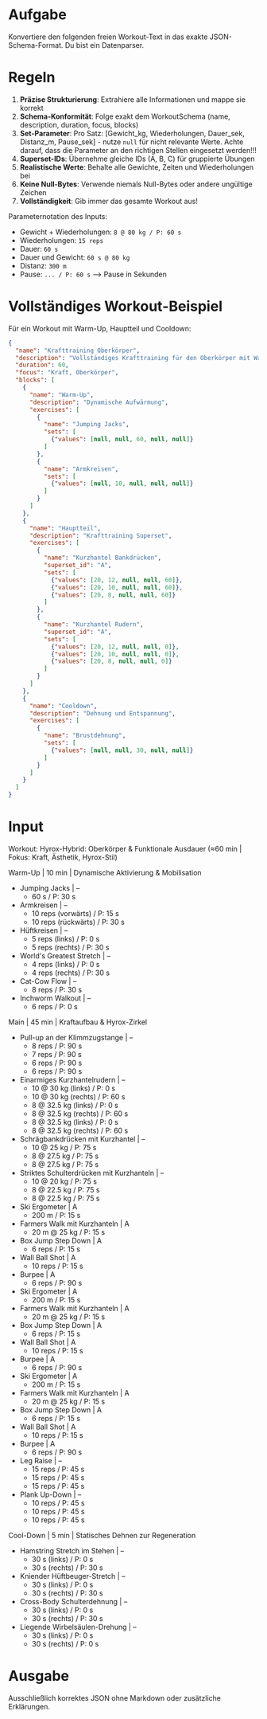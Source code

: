 # Aufgabe
Konvertiere den folgenden freien Workout-Text in das exakte JSON-Schema-Format. Du bist ein Datenparser.

# Regeln
1. **Präzise Strukturierung**: Extrahiere alle Informationen und mappe sie korrekt
2. **Schema-Konformität**: Folge exakt dem WorkoutSchema (name, description, duration, focus, blocks)
3. **Set-Parameter**: Pro Satz: [Gewicht_kg, Wiederholungen, Dauer_sek, Distanz_m, Pause_sek] - nutze `null` für nicht relevante Werte. Achte darauf, dass die Parameter an den richtigen Stellen eingesetzt werden!!!
4. **Superset-IDs**: Übernehme gleiche IDs (A, B, C) für gruppierte Übungen
5. **Realistische Werte**: Behalte alle Gewichte, Zeiten und Wiederholungen bei
6. **Keine Null-Bytes**: Verwende niemals Null-Bytes oder andere ungültige Zeichen
7. **Vollständigkeit**: Gib immer das gesamte Workout aus!

Parameternotation des Inputs:
- Gewicht + Wiederholungen: `8 @ 80 kg / P: 60 s`
- Wiederholungen: `15 reps`
- Dauer: `60 s`
- Dauer und Gewicht: `60 s @ 80 kg`
- Distanz: `300 m`
- Pause: `... / P: 60 s` --> Pause in Sekunden


# Vollständiges Workout-Beispiel
Für ein Workout mit Warm-Up, Hauptteil und Cooldown:
```json
{
  "name": "Krafttraining Oberkörper",
  "description": "Vollständiges Krafttraining für den Oberkörper mit Warm-Up und Cooldown",
  "duration": 60,
  "focus": "Kraft, Oberkörper",
  "blocks": [
    {
      "name": "Warm-Up",
      "description": "Dynamische Aufwärmung",
      "exercises": [
        {
          "name": "Jumping Jacks",
          "sets": [
            {"values": [null, null, 60, null, null]}
          ]
        },
        {
          "name": "Armkreisen",
          "sets": [
            {"values": [null, 10, null, null, null]}
          ]
        }
      ]
    },
    {
      "name": "Hauptteil",
      "description": "Krafttraining Superset",
      "exercises": [
        {
          "name": "Kurzhantel Bankdrücken",
          "superset_id": "A",
          "sets": [
            {"values": [20, 12, null, null, 60]},
            {"values": [20, 10, null, null, 60]},
            {"values": [20, 8, null, null, 60]}
          ]
        },
        {
          "name": "Kurzhantel Rudern",
          "superset_id": "A",
          "sets": [
            {"values": [20, 12, null, null, 0]},
            {"values": [20, 10, null, null, 0]},
            {"values": [20, 8, null, null, 0]}
          ]
        }
      ]
    },
    {
      "name": "Cooldown",
      "description": "Dehnung und Entspannung",
      "exercises": [
        {
          "name": "Brustdehnung",
          "sets": [
            {"values": [null, null, 30, null, null]}
          ]
        }
      ]
    }
  ]
}
```

# Input
Workout: Hyrox-Hybrid: Oberkörper & Funktionale Ausdauer (≈60 min | Fokus: Kraft, Ästhetik, Hyrox-Stil)

Warm-Up | 10 min | Dynamische Aktivierung & Mobilisation
- Jumping Jacks | –
    - 60 s / P: 30 s
- Armkreisen | –
    - 10 reps (vorwärts) / P: 15 s
    - 10 reps (rückwärts) / P: 30 s
- Hüftkreisen | –
    - 5 reps (links) / P: 0 s
    - 5 reps (rechts) / P: 30 s
- World's Greatest Stretch | –
    - 4 reps (links) / P: 0 s
    - 4 reps (rechts) / P: 30 s
- Cat-Cow Flow | –
    - 8 reps / P: 30 s
- Inchworm Walkout | –
    - 6 reps / P: 0 s

Main | 45 min | Kraftaufbau & Hyrox-Zirkel
- Pull-up an der Klimmzugstange | –
    - 8 reps / P: 90 s
    - 7 reps / P: 90 s
    - 6 reps / P: 90 s
    - 6 reps / P: 90 s
- Einarmiges Kurzhantelrudern | –
    - 10 @ 30 kg (links) / P: 0 s
    - 10 @ 30 kg (rechts) / P: 60 s
    - 8 @ 32.5 kg (links) / P: 0 s
    - 8 @ 32.5 kg (rechts) / P: 60 s
    - 8 @ 32.5 kg (links) / P: 0 s
    - 8 @ 32.5 kg (rechts) / P: 60 s
- Schrägbankdrücken mit Kurzhantel | –
    - 10 @ 25 kg / P: 75 s
    - 8 @ 27.5 kg / P: 75 s
    - 8 @ 27.5 kg / P: 75 s
- Striktes Schulterdrücken mit Kurzhanteln | –
    - 10 @ 20 kg / P: 75 s
    - 8 @ 22.5 kg / P: 75 s
    - 8 @ 22.5 kg / P: 75 s
- Ski Ergometer | A
    - 200 m / P: 15 s
- Farmers Walk mit Kurzhanteln | A
    - 20 m @ 25 kg / P: 15 s
- Box Jump Step Down | A
    - 6 reps / P: 15 s
- Wall Ball Shot | A
    - 10 reps / P: 15 s
- Burpee | A
    - 6 reps / P: 90 s
- Ski Ergometer | A
    - 200 m / P: 15 s
- Farmers Walk mit Kurzhanteln | A
    - 20 m @ 25 kg / P: 15 s
- Box Jump Step Down | A
    - 6 reps / P: 15 s
- Wall Ball Shot | A
    - 10 reps / P: 15 s
- Burpee | A
    - 6 reps / P: 90 s
- Ski Ergometer | A
    - 200 m / P: 15 s
- Farmers Walk mit Kurzhanteln | A
    - 20 m @ 25 kg / P: 15 s
- Box Jump Step Down | A
    - 6 reps / P: 15 s
- Wall Ball Shot | A
    - 10 reps / P: 15 s
- Burpee | A
    - 6 reps / P: 90 s
- Leg Raise | –
    - 15 reps / P: 45 s
    - 15 reps / P: 45 s
    - 15 reps / P: 45 s
- Plank Up-Down | –
    - 10 reps / P: 45 s
    - 10 reps / P: 45 s
    - 10 reps / P: 45 s

Cool-Down | 5 min | Statisches Dehnen zur Regeneration
- Hamstring Stretch im Stehen | –
    - 30 s (links) / P: 0 s
    - 30 s (rechts) / P: 30 s
- Kniender Hüftbeuger-Stretch | –
    - 30 s (links) / P: 0 s
    - 30 s (rechts) / P: 30 s
- Cross-Body Schulterdehnung | –
    - 30 s (links) / P: 0 s
    - 30 s (rechts) / P: 30 s
- Liegende Wirbelsäulen-Drehung | –
    - 30 s (links) / P: 0 s
    - 30 s (rechts) / P: 0 s

# Ausgabe
Ausschließlich korrektes JSON ohne Markdown oder zusätzliche Erklärungen. 